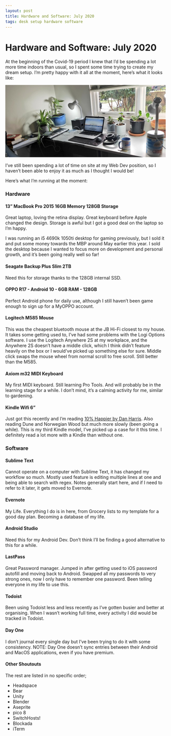 ```yaml
---
layout: post
title: Hardware and Software: July 2020
tags: desk setup hardware software
---
```

# Hardware and Software: July 2020
At the beginning of the Covid-19 period I knew that I’d be spending a lot more time indoors than usual, so I spent some time trying to create my dream setup. I’m pretty happy with it all at the moment, here’s what it looks like: 

![My Desk Setup](https://raw.githubusercontent.com/mik3ds/mik3ds.github.io/master/images/desk.jpeg)

I’ve still been spending a lot of time on site at my Web Dev position, so I haven’t been able to enjoy it as much as I thought I would be!

Here’s what I’m running at the moment: 

### Hardware 
#### 13” MacBook Pro 2015 16GB Memory 128GB Storage 

Great laptop, loving the retina display. Great keyboard before Apple changed the design. Storage is awful but I got a good deal on the laptop so I’m happy.

I was running an i5 4690k 1050ti desktop for gaming previously, but I sold it and put some money towards the MBP around May earlier this year. I sold the desktop because I wanted to focus more on development and personal growth, and it’s been going really well so far!

#### Seagate Backup Plus Slim 2TB
Need this for storage thanks to the 128GB internal SSD.

#### OPPO R17 - Android 10 - 6GB RAM - 128GB
Perfect Android phone for daily use, although I still haven’t been game enough to sign up for a MyOPPO account.

#### Logitech M585 Mouse
This was the cheapest bluetooth mouse at the JB Hi-Fi closest to my house. It takes some getting used to, I’ve had some problems with the Logi Options software. 
I use the Logitech Anywhere 2S at my workplace, and the Anywhere 2S doesn’t have a middle click, which I think didn’t feature heavily on the box or I would’ve picked up something else for sure. Middle click swaps the mouse wheel from normal scroll to free scroll. Still better than the M585.

#### Axiom m32 MIDI Keyboard
My first MIDI keyboard. Still learning Pro Tools. And will probably be in the learning stage for a while. I don’t mind, it’s a calming activity for me, similar to gardening. 

#### Kindle Wifi 6”
Just got this recently and I’m reading [10% Happier by Dan Harris](https://www.amazon.com.au/10-Happier-Self-Help-Actually-Works/dp/0062265431). Also reading Dune and Norwegian Wood but much more slowly (been going a while).  This is my third Kindle model, I’ve picked up a case for it this time. I definitely read a lot more with a Kindle than without one.

### Software

#### Sublime Text
Cannot operate on a computer with Sublime Text, it has changed my workflow so much. Mostly used feature is editing multiple lines at one and being able to search with regex. Notes generally start here, and if I need to refer to it later, it gets moved to Evernote.

#### Evernote
My Life. Everything I do is in here, from Grocery lists to my template for a good day plan. Becoming a database of my life.

#### Android Studio
Need this for my Android Dev. Don’t think I’ll be finding a good alternative to this for a while.

#### LastPass
Great Password manager. Jumped in after getting used to iOS password autofill and moving back to Android. Swapped all my passwords to very strong ones, now I only have to remember one password. Been telling everyone in my life to use this.

#### Todoist
Been using Todoist less and less recently as I’ve gotten busier and better at organising. When I wasn’t working full time, every activity I did would be tracked in Todoist.

#### Day One
I don’t journal every single day but I’ve been trying to do it with some consistency. NOTE: Day One doesn’t sync entries between their Android and MacOS applications, even if you have premium. 

#### Other Shoutouts
The rest are listed in no specific order;
* Headspace
* Bear
* Unity 
* Blender 
* Aseprite 
* pico 8 
* SwitchHosts!
* Blockada
* iTerm
